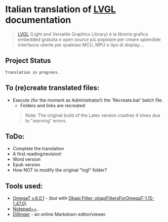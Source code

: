 # Italian translation of [LVGL](https://lvgl.io/) documentation
> [LVGL](https://lvgl.io/) (Light and Versatile Graphics Library) è la libreria grafica embedded gratuita e open source più popolare per creare splendide interfacce utente per qualsiasi MCU, MPU e tipo di display....

## Project Status
	Translation in progress.
## To (re)create translated files:
* Esecute (for the moment as Administrator!) the 'Recreate.bat' batch file.
    * Folders and links are recreated
	> Note: The original build of the Latex version crashes 4 times due to "warning" errors.

## ToDo:
* Complete the translation
* A first reading/revision!
* Word version
* Epub version
* How NOT to modify the original "lvgl" folder?

## Tools used:
* [OmegaT  v.6.0.1](https://omegat.org) - (but with [Okapi Filter: okapiFiltersForOmegaT-1.15-1.47.0](https://okapiframework.org/wiki/index.php/Okapi_Filters_Plugin_for_OmegaT)).
* [Notepad++](https://notepad-plus-plus.org).
* [Dillinger](https://dillinger.io) - an online Markdown editor/viewer.

